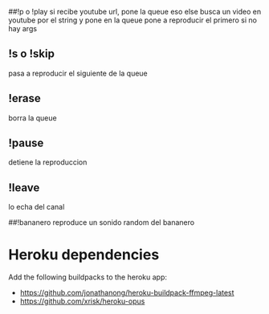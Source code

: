 ##!p o !play
si recibe youtube url, pone la queue eso
else busca un video en youtube por el string y pone en la queue
pone a reproducir el primero si no hay args 

## !s o !skip
pasa a reproducir el siguiente de la queue

## !erase
borra la queue

## !pause
detiene la reproduccion

## !leave
lo echa del canal

##!bananero
reproduce un sonido random del bananero

# Heroku dependencies

Add the following buildpacks to the heroku app:

- https://github.com/jonathanong/heroku-buildpack-ffmpeg-latest
- https://github.com/xrisk/heroku-opus
